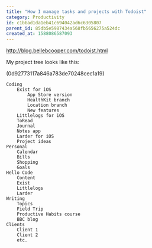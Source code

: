 ```yaml
---
title: "How I manage tasks and projects with Todoist"
category: Productivity
id: c1bbad1da1eb41c694042ad6c6305807
parent_id: 85db5e5987434a568fb5656275a524dc
created_at: 1588086587093
---
```


http://blog.bellebcooper.com/todoist.html

My project tree looks like this:

(0d92773117a846a783de70248cec1a19)


    Coding
        Exist for iOS
            App Store version
            HealthKit branch
            Location branch
            New features
        Littlelogs for iOS
        ToRead
        Journal
        Notes app
        Larder for iOS
        Project ideas
    Personal
        Calendar
        Bills
        Shopping
        Goals
    Hello Code
        Content
        Exist
        Littlelogs
        Larder
    Writing
        Topics
        Field Trip
        Productive Habits course
        BBC blog
    Clients
        Client 1
        Client 2
        etc.

                
